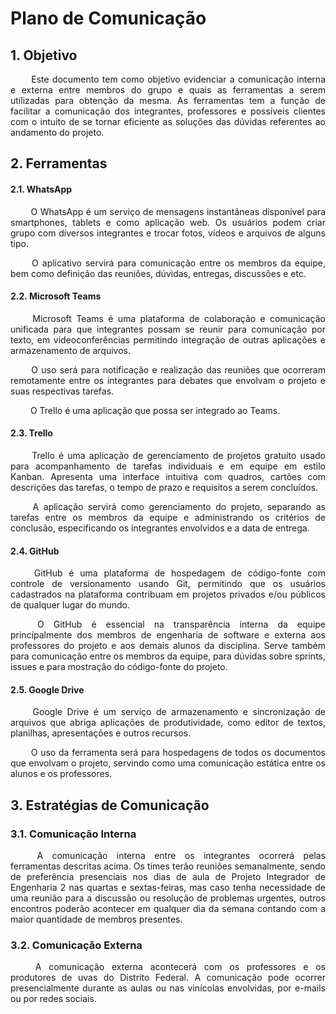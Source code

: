 # <a name="Plano-comunicacao">Plano de Comunicação</a>

## 1. <a name="1">Objetivo</a>

 <p align = "justify"> &emsp;&emsp; Este documento tem como objetivo evidenciar a comunicação interna e externa entre membros do grupo e quais as ferramentas a serem utilizadas para obtenção da mesma. As ferramentas tem a função de facilitar a comunicação dos integrantes, professores e possíveis clientes com o intuito de se tornar eficiente as soluções das dúvidas referentes ao andamento do projeto.


## 2. <a name="2">Ferramentas</a>

#### 2.1. <a name="2_1">WhatsApp</a>

<p align = "justify"> &emsp;&emsp; O WhatsApp é um serviço de mensagens instantâneas disponível para smartphones, tablets e como aplicação web. Os usuários podem criar grupo com diversos integrantes e trocar fotos, vídeos e arquivos de alguns tipo.
<p align = "justify"> &emsp;&emsp; O aplicativo servirá para comunicação entre os membros da equipe, bem como definição das reuniões, dúvidas, entregas, discussões e etc. </p>

#### 2.2. <a name="2_2">Microsoft Teams</a>

<p align = "justify"> &emsp;&emsp; Microsoft Teams é uma plataforma de colaboração e comunicação unificada para que integrantes possam se reunir para comunicação por texto, em videoconferências permitindo integração de outras aplicações e armazenamento de arquivos.
<p align = "justify"> &emsp;&emsp; O uso será para notificação e realização das reuniões que ocorreram remotamente entre os integrantes para debates que envolvam o projeto e suas respectivas tarefas.
<p align = "justify"> &emsp;&emsp; O Trello é uma aplicação que possa ser integrado ao Teams.

#### 2.3. <a name="2_3">Trello</a>

<p align = "justify"> &emsp;&emsp; Trello é uma aplicação de gerenciamento de projetos gratuito usado para acompanhamento de tarefas individuais e em equipe em estilo Kanban. Apresenta uma interface intuitiva com quadros, cartões com descrições das tarefas, o tempo de prazo e requisitos a serem concluídos.
<p align = "justify"> &emsp;&emsp; A aplicação servirá como gerenciamento do projeto, separando as tarefas entre os membros da equipe e administrando os critérios de conclusão, especificando os integrantes envolvidos e a data de entrega.


#### 2.4. <a name="2_4">GitHub</a>

<p align = "justify"> &emsp;&emsp; GitHub é uma plataforma de hospedagem de código-fonte com controle de versionamento usando Git, permitindo que os usuários cadastrados na plataforma contribuam em projetos privados e/ou públicos de qualquer lugar do mundo.

<p align = "justify"> &emsp;&emsp; O GitHub é essencial na transparência interna da equipe principalmente dos membros de engenharia de software e externa aos professores do projeto e aos demais alunos da disciplina. Serve também para comunicação entre os membros da equipe, para dúvidas sobre sprints, issues e para mostração do código-fonte do projeto.


#### 2.5. <a name="2_5">Google Drive</a>

<p align = "justify"> &emsp;&emsp; Google Drive é um serviço de armazenamento e sincronização de arquivos que abriga aplicações de produtividade, como editor de textos, planilhas, apresentações e outros recursos.

<p align = "justify"> &emsp;&emsp; O uso da ferramenta será para hospedagens de todos os documentos que envolvam o projeto, servindo como uma comunicação estática entre os alunos e os professores.


## 3. <a name="3_1">Estratégias de Comunicação</a>

### 3.1. <a name="3_1">Comunicação Interna</a>

<p align = "justify"> &emsp;&emsp; A comunicação interna entre os integrantes ocorrerá pelas ferramentas descritas acima. Os times terão reuniões semanalmente, sendo de preferência presenciais nos dias de aula de Projeto Integrador de Engenharia 2 nas quartas e sextas-feiras, mas caso tenha necessidade de uma reunião para a discussão ou resolução de problemas urgentes, outros encontros poderão acontecer em qualquer dia da semana contando com a maior quantidade de membros presentes.

### 3.2. <a name="3_2">Comunicação Externa</a>

<p align = "justify"> &emsp;&emsp; A comunicação externa acontecerá com os professores e os produtores de uvas do Distrito Federal. A comunicação pode ocorrer presencialmente durante as aulas ou nas vinícolas envolvidas, por e-mails ou por redes sociais.
